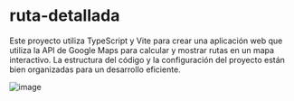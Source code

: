 # ruta-detallada

Este proyecto utiliza TypeScript y Vite para crear una aplicación web que utiliza la API de Google Maps para calcular y mostrar rutas en un mapa interactivo. La estructura del código y la configuración del proyecto están bien organizadas para un desarrollo eficiente.

![image](https://github.com/DaveSV/ruta-detallada/assets/29576337/a4bcb453-4e79-4c25-89f9-1b7a2858f7e5)
